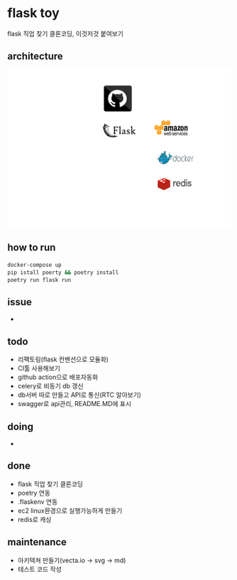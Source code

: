 # flask toy

flask 직업 찾기 클론코딩, 이것저것 붙여보기

## architecture

<img src="./img.svg">

## how to run

```bash
docker-compose up
pip istall poerty && poetry install
poetry run flask run
```

## issue

- 

## todo

- 리팩토링(flask 컨벤션으로 모듈화)
- CI툴 사용해보기
- github action으로 배포자동화
- celery로 비동기 db 갱신
- db서버 따로 만들고 API로 통신(RTC 알아보기)
- swagger로 api관리, README.MD에 표시

## doing

- 

## done

- flask 직업 찾기 클론코딩
- poetry 연동
- .flaskenv 연동
- ec2 linux환경으로 실행가능하게 만들기
- redis로 캐싱

## maintenance

- 아키텍쳐 만들기(vecta.io -> svg -> md)
- 테스트 코드 작성
